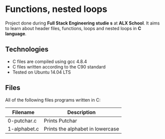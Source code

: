 # Functions, nested loops

Project done during **Full Stack Engineering studie
s** at **ALX School**. It aims to learn about header files,
functions, loops and nested loops in **C language**.


## Technologies
* C files are compiled using gcc 4.8.4
* C files written according to the C90 standard
* Tested on Ubuntu 14.04 LTS


## Files
All of the following files programs written in C:

| Filename | Description |
| -------- | ----------- |
| 0-putchar.c | Prints Putchar |
| 1-alphabet.c | Prints the alphabet in lowercase |
